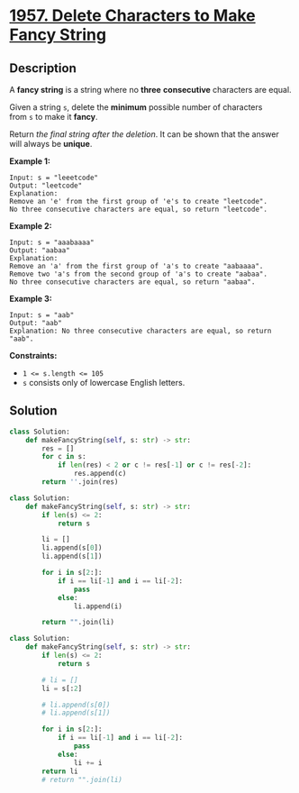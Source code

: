 # [1957. Delete Characters to Make Fancy String](https://leetcode.com/problems/delete-characters-to-make-fancy-string/description/?envType=daily-question&envId=2024-11-01)


## Description

A **fancy string** is a string where no **three** **consecutive** characters are equal.

Given a string `s`, delete the **minimum** possible number of characters from `s` to make it **fancy**.

Return *the final string after the deletion*. It can be shown that the answer will always be **unique**.

**Example 1:**

```
Input: s = "leeetcode"
Output: "leetcode"
Explanation:
Remove an 'e' from the first group of 'e's to create "leetcode".
No three consecutive characters are equal, so return "leetcode".

```

**Example 2:**

```
Input: s = "aaabaaaa"
Output: "aabaa"
Explanation:
Remove an 'a' from the first group of 'a's to create "aabaaaa".
Remove two 'a's from the second group of 'a's to create "aabaa".
No three consecutive characters are equal, so return "aabaa".

```

**Example 3:**

```
Input: s = "aab"
Output: "aab"
Explanation: No three consecutive characters are equal, so return "aab".

```

**Constraints:**

- `1 <= s.length <= 105`
- `s` consists only of lowercase English letters.


## Solution

```python
class Solution:
    def makeFancyString(self, s: str) -> str:
        res = []
        for c in s:
            if len(res) < 2 or c != res[-1] or c != res[-2]:
                res.append(c)
        return ''.join(res)
```

```python
class Solution:
    def makeFancyString(self, s: str) -> str:
        if len(s) <= 2:
            return s

        li = []
        li.append(s[0])
        li.append(s[1])

        for i in s[2:]:
            if i == li[-1] and i == li[-2]:
                pass
            else:
                li.append(i)

        return "".join(li)
```

```python
class Solution:
    def makeFancyString(self, s: str) -> str:
        if len(s) <= 2:
            return s

        # li = []
        li = s[:2]

        # li.append(s[0])
        # li.append(s[1])

        for i in s[2:]:
            if i == li[-1] and i == li[-2]:
                pass
            else:
                li += i
        return li
        # return "".join(li)
```